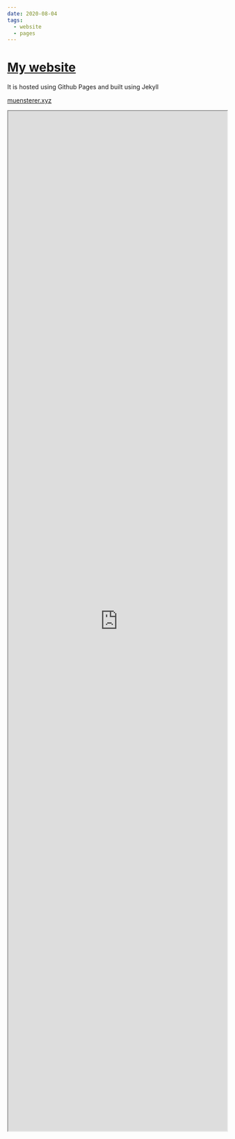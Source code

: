 ```yaml
---
date: 2020-08-04
tags:
  - website
  - pages
---
```


# [My website](https://muensterer.xyz)

It is hosted using Github Pages and built using Jekyll

[muensterer.xyz](https://muensterer.xyz)

<ef250743>
<iframe src="https://muensterer.xyz" title="Current website" width='100%' height='60%'></iframe>

